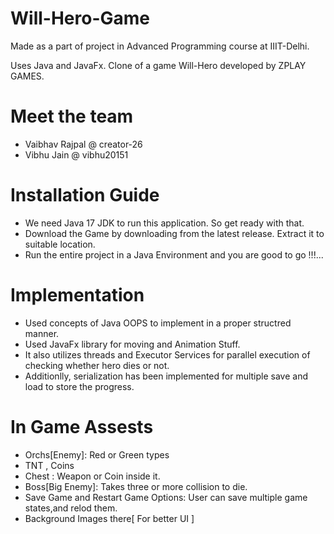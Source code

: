 # Will-Hero-Game
Made as a part of project in Advanced Programming course at IIIT-Delhi.

Uses Java and JavaFx.
Clone of a game Will-Hero developed by ZPLAY GAMES.


# Meet the team
* Vaibhav Rajpal @ creator-26
* Vibhu Jain @ vibhu20151

# Installation Guide
* We need Java 17 JDK to run this application. So get ready with that.
* Download the Game by downloading from the latest release. Extract it to suitable location.
* Run the entire project in a Java Environment and you are good to go !!!...
# Implementation
* Used concepts of Java OOPS to implement in a proper structred manner. 
* Used JavaFx library for moving and Animation Stuff.
* It also utilizes threads and Executor Services for parallel execution of checking whether hero dies or not.
* Additionlly, serialization has been implemented for multiple save and load to store the progress.
# In Game Assests
* Orchs[Enemy]: Red or Green types
* TNT  , Coins
* Chest : Weapon or Coin inside it.
* Boss[Big Enemy]: Takes three or more collision to die.
* Save Game and Restart Game Options: User can save multiple game states,and relod them.
* Background Images there[ For better UI ]
